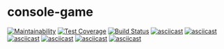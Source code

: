 # console-game

[![Maintainability](https://api.codeclimate.com/v1/badges/5130b9ff8653a5d46e1f/maintainability)](https://codeclimate.com/github/pocketmehdi/console-game/maintainability)
[![Test Coverage](https://api.codeclimate.com/v1/badges/5130b9ff8653a5d46e1f/test_coverage)](https://codeclimate.com/github/pocketmehdi/console-game/test_coverage)
[![Build Status](https://travis-ci.org/pocketmehdi/console-game.svg?branch=master)](https://travis-ci.org/pocketmehdi/console-game)
[![asciicast](https://asciinema.org/a/B5YbBGXXxZOhSnAvJ2hCLT61h.png)](https://asciinema.org/a/B5YbBGXXxZOhSnAvJ2hCLT61h)
[![asciicast](https://asciinema.org/a/UH7CvYFXcW0kblp8xb9pGeLQB.png)](https://asciinema.org/a/UH7CvYFXcW0kblp8xb9pGeLQB)
[![asciicast](https://asciinema.org/a/N7M2slIIkPTXmAG7396tnqQia.png)](https://asciinema.org/a/N7M2slIIkPTXmAG7396tnqQia)
[![asciicast](https://asciinema.org/a/SUxhBu6AiIWEMw3mVA5dq6jHj.png)](https://asciinema.org/a/SUxhBu6AiIWEMw3mVA5dq6jHj)
[![asciicast](https://asciinema.org/a/ro6Th9ykVca9KMS7bZbZ0Ckp9.png)](https://asciinema.org/a/ro6Th9ykVca9KMS7bZbZ0Ckp9)
[![asciicast](https://asciinema.org/a/9UvyqStUcamq77q7plXeb5PzM.png)](https://asciinema.org/a/9UvyqStUcamq77q7plXeb5PzM)

